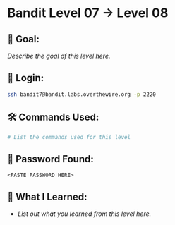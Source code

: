 # Bandit Level 07 → Level 08

## 🧠 Goal:
_Describe the goal of this level here._

## 🔐 Login:
```bash
ssh bandit7@bandit.labs.overthewire.org -p 2220
```

## 🛠️ Commands Used:
```bash
# List the commands used for this level
```

## 🧾 Password Found:
`<PASTE PASSWORD HERE>`

## 📘 What I Learned:
- _List out what you learned from this level here._
